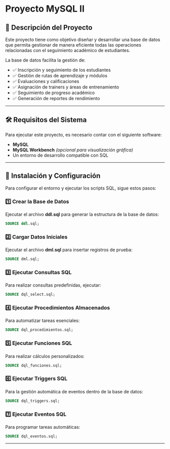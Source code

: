 # Proyecto MySQL II

## 📌 Descripción del Proyecto

Este proyecto tiene como objetivo diseñar y desarrollar una base de datos que permita gestionar de manera eficiente todas las operaciones relacionadas con el seguimiento académico de estudiantes.

La base de datos facilita la gestión de:

- ✅ Inscripción y seguimiento de los estudiantes
- ✅ Gestión de rutas de aprendizaje y módulos
- ✅ Evaluaciones y calificaciones
- ✅ Asignación de trainers y áreas de entrenamiento
- ✅ Seguimiento de progreso académico
- ✅ Generación de reportes de rendimiento

---

## 🛠 Requisitos del Sistema
Para ejecutar este proyecto, es necesario contar con el siguiente software:

- **MySQL** 
- **MySQL Workbench** *(opcional para visualización gráfica)*
- Un entorno de desarrollo compatible con SQL

---

## 🚀 Instalación y Configuración

Para configurar el entorno y ejecutar los scripts SQL, sigue estos pasos:

### 1️⃣ Crear la Base de Datos
Ejecutar el archivo **ddl.sql** para generar la estructura de la base de datos:
```sql
SOURCE ddl.sql;
```

### 2️⃣ Cargar Datos Iniciales
Ejecutar el archivo **dml.sql** para insertar registros de prueba:
```sql
SOURCE dml.sql;
```

### 3️⃣ Ejecutar Consultas SQL
Para realizar consultas predefinidas, ejecutar:
```sql
SOURCE dql_select.sql;
```

### 4️⃣ Ejecutar Procedimientos Almacenados
Para automatizar tareas esenciales:
```sql
SOURCE dql_procedimientos.sql;
```

### 5️⃣ Ejecutar Funciones SQL
Para realizar cálculos personalizados:
```sql
SOURCE dql_funciones.sql;
```

### 6️⃣ Ejecutar Triggers SQL
Para la gestión automática de eventos dentro de la base de datos:
```sql
SOURCE dql_triggers.sql;
```

### 7️⃣ Ejecutar Eventos SQL
Para programar tareas automáticas:
```sql
SOURCE dql_eventos.sql;
```

---


